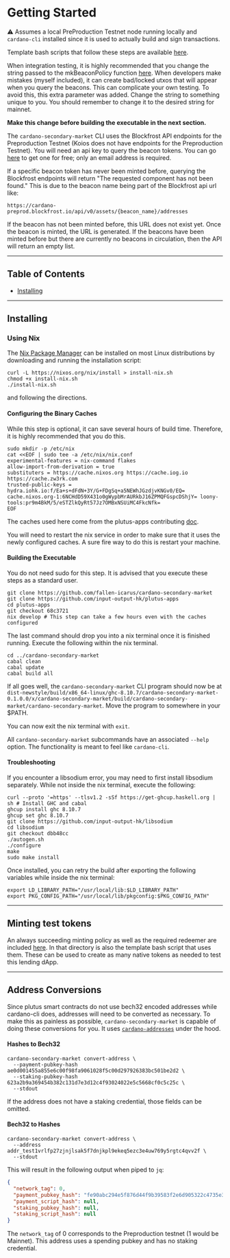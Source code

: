 # Getting Started

:warning: Assumes a local PreProduction Testnet node running locally and `cardano-cli` installed since it is used to actually build and sign transactions.

Template bash scripts that follow these steps are available [here](scripts/).

When integration testing, it is highly recommended that you change the string passed to the mkBeaconPolicy function [here](src/CardanoSecondaryMarket.hs#150). When developers make mistakes (myself included), it can create bad/locked utxos that will appear when you query the beacons. This can complicate your own testing. To avoid this, this extra parameter was added. Change the string to something unique to you. You should remember to change it to the desired string for mainnet.

**Make this change before building the executable in the next section.**

The `cardano-secondary-market` CLI uses the Blockfrost API endpoints for the Preproduction Testnet (Koios does not have endpoints for the Preproduction Testnet). You will need an api key to query the beacon tokens. You can go [here](https://blockfrost.io/#pricing) to get one for free; only an email address is required.

If a specific beacon token has never been minted before, querying the Blockfrost endpoints will return "The requested component has not been found." This is due to the beacon name being part of the Blockfrost api url like:

``` Url
https://cardano-preprod.blockfrost.io/api/v0/assets/{beacon_name}/addresses
```

If the beacon has not been minted before, this URL does not exist yet. Once the beacon is minted, the URL is generated. If the beacons have been minted before but there are currently no beacons in circulation, then the API will return an empty list.

---
## Table of Contents
- [Installing](#installing)

---
## Installing

### Using Nix
The [Nix Package Manager](https://nixos.org/) can be installed on most Linux distributions by downloading and running the installation script:
```
curl -L https://nixos.org/nix/install > install-nix.sh
chmod +x install-nix.sh
./install-nix.sh
```
and following the directions.

#### Configuring the Binary Caches
While this step is optional, it can save several hours of build time. Therefore, it is highly recommended that you do this.
```
sudo mkdir -p /etc/nix
cat <<EOF | sudo tee -a /etc/nix/nix.conf
experimental-features = nix-command flakes
allow-import-from-derivation = true
substituters = https://cache.nixos.org https://cache.iog.io https://cache.zw3rk.com
trusted-public-keys = hydra.iohk.io:f/Ea+s+dFdN+3Y/G+FDgSq+a5NEWhJGzdjvKNGv0/EQ= cache.nixos.org-1:6NCHdD59X431o0gWypbMrAURkbJ16ZPMQFGspcDShjY= loony-tools:pr9m4BkM/5/eSTZlkQyRt57Jz7OMBxNSUiMC4FkcNfk=
EOF
```
The caches used here come from the plutus-apps contributing [doc](https://github.com/input-output-hk/plutus-apps/blob/713955dea45739de6df3c388717123cfec648914/CONTRIBUTING.adoc#how-to-get-a-shell-environment-with-tools).

You will need to restart the nix service in order to make sure that it uses the newly configured caches. A sure fire way to do this is restart your machine.

#### Building the Executable
You do not need sudo for this step. It is advised that you execute these steps as a standard user.
```
git clone https://github.com/fallen-icarus/cardano-secondary-market
git clone https://github.com/input-output-hk/plutus-apps
cd plutus-apps
git checkout 68c3721
nix develop # This step can take a few hours even with the caches configured
```
The last command should drop you into a nix terminal once it is finished running. Execute the following within the nix terminal.
```
cd ../cardano-secondary-market
cabal clean
cabal update
cabal build all
```

If all goes well, the `cardano-secondary-market` CLI program should now be at `dist-newstyle/build/x86_64-linux/ghc-8.10.7/cardano-secondary-market-0.1.0.0/x/cardano-secondary-market/build/cardano-secondary-market/cardano-secondary-market`. Move the program to somewhere in your $PATH.

You can now exit the nix terminal with `exit`.

All `cardano-secondary-market` subcommands have an associated `--help` option. The functionality is meant to feel like `cardano-cli`.

#### Troubleshooting
If you encounter a libsodium error, you may need to first install libsodium separately. While not inside the nix terminal, execute the following:
```
curl --proto '=https' --tlsv1.2 -sSf https://get-ghcup.haskell.org | sh # Install GHC and cabal
ghcup install ghc 8.10.7
ghcup set ghc 8.10.7
git clone https://github.com/input-output-hk/libsodium
cd libsodium
git checkout dbb48cc
./autogen.sh
./configure
make
sudo make install
```

Once installed, you can retry the build after exporting the following variables while inside the nix terminal:
```
export LD_LIBRARY_PATH="/usr/local/lib:$LD_LIBRARY_PATH"
export PKG_CONFIG_PATH="/usr/local/lib/pkgconfig:$PKG_CONFIG_PATH"
```

--- 
## Minting test tokens
An always succeeding minting policy as well as the required redeemer are included [here](scripts/mint-test-tokens/). In that directory is also the template bash script that uses them. These can be used to create as many native tokens as needed to test this lending dApp.

---
## Address Conversions
Since plutus smart contracts do not use bech32 encoded addresses while cardano-cli does, addresses will need to be converted as necessary. To make this as painless as possible, `cardano-secondary-market` is capable of doing these conversions for you. It uses [`cardano-addresses`](https://github.com/input-output-hk/cardano-addresses) under the hood.

#### Hashes to Bech32
```
cardano-secondary-market convert-address \
  --payment-pubkey-hash ae0d001455a855e6c00f98fa9061028f5c00d297926383bc501be2d2 \
  --staking-pubkey-hash 623a2b9a369454b382c131d7e3d12c4f93024022e5c5668cf0c5c25c \
  --stdout
```
If the address does not have a staking credential, those fields can be omitted.

#### Bech32 to Hashes
```
cardano-secondary-market convert-address \
  --address addr_test1vrlfp27zjnjlsak5f7dnjkpl9ekeq5ezc3e4uw769y5rgtc4qvv2f \
  --stdout
```

This will result in the following output when piped to `jq`:
``` JSON
{
  "network_tag": 0,
  "payment_pubkey_hash": "fe90abc294e5f876d44f9b39583f2e6d905322c4735e3bda2928342f",
  "payment_script_hash": null,
  "staking_pubkey_hash": null,
  "staking_script_hash": null
}
```

The `network_tag` of 0 corresponds to the Preproduction testnet (1 would be Mainnet). This address uses a spending pubkey and has no staking credential.